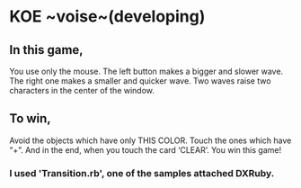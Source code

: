 KOE ~voise~(developing)
===

## In this game,
You use only the mouse.
The left button makes a bigger and slower wave.
The right one makes a smaller and quicker wave.
Two waves raise two characters in the center of the window.

## To win,
Avoid the objects which have only THIS COLOR.
Touch the ones which have “+”.
And in the end, when you touch the card ‘CLEAR’. You win this game!

### I used 'Transition.rb', one of the samples attached DXRuby.
